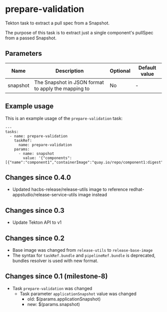# prepare-validation

Tekton task to extract a pull spec from a Snapshot.

The purpose of this task is to extract just a single component's pullSpec from a passed Snapshot.

## Parameters

| Name | Description | Optional | Default value |
|------|-------------|----------|---------------|
| snapshot | The Snapshot in JSON format to apply the mapping to | No | - |

## Example usage

This is an example usage of the `prepare-validation` task:

```
---
tasks:
  - name: prepare-validation
    taskRef:
      name: prepare-validation
    params:
      - name: snapshot
        value: '{"components":[{"name":"component1","containerImage":"quay.io/repo/component1:digest"}}]}'
```

## Changes since 0.4.0
  
  * Updated hacbs-release/release-utils image to reference redhat-appstudio/release-service-utils image instead

## Changes since 0.3

  * Update Tekton API to v1

## Changes since 0.2

  * Base image was changed from `release-utils` to `release-base-image`
  * The syntax for `taskRef.bundle` and `pipelineRef.bundle` is deprecated,
  bundles resolver is used with new format.

## Changes since 0.1 (milestone-8)

  * Task `prepare-validation` was changed
    * Task parameter `applicationSnapshot` value was changed
      * old: $(params.applicationSnapshot)
      * new: $(params.snapshot)
